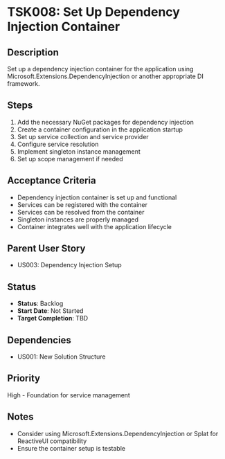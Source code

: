 # TSK008: Set Up Dependency Injection Container

## Description
Set up a dependency injection container for the application using Microsoft.Extensions.DependencyInjection or another appropriate DI framework.

## Steps
1. Add the necessary NuGet packages for dependency injection
2. Create a container configuration in the application startup
3. Set up service collection and service provider
4. Configure service resolution
5. Implement singleton instance management
6. Set up scope management if needed

## Acceptance Criteria
- Dependency injection container is set up and functional
- Services can be registered with the container
- Services can be resolved from the container
- Singleton instances are properly managed
- Container integrates well with the application lifecycle

## Parent User Story
- US003: Dependency Injection Setup

## Status
- **Status**: Backlog
- **Start Date**: Not Started
- **Target Completion**: TBD

## Dependencies
- US001: New Solution Structure

## Priority
High - Foundation for service management

## Notes
- Consider using Microsoft.Extensions.DependencyInjection or Splat for ReactiveUI compatibility
- Ensure the container setup is testable
